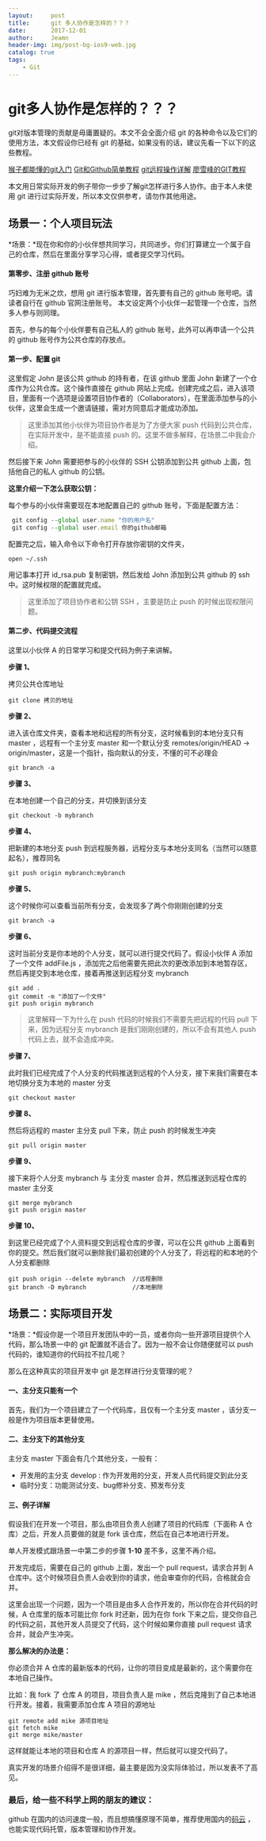 ```yaml
---
layout:     post
title:      git 多人协作是怎样的？？？
date:       2017-12-01
author:     Jeamn
header-img: img/post-bg-ios9-web.jpg
catalog: true
tags:
    - Git
---
```

# git多人协作是怎样的？？？

git对版本管理的贡献是毋庸置疑的。本文不会全面介绍 git 的各种命令以及它们的使用方法，本文假设你已经有 git 的基础，如果没有的话，建议先看一下以下的这些教程。

[猴子都能懂的git入门](https://backlog.com/git-tutorial/cn/)
[Git和Github简单教程](http://www.cnblogs.com/schaepher/p/5561193.html#what)
[git远程操作详解](http://www.ruanyifeng.com/blog/2014/06/git_remote.html)
[廖雪峰的GIT教程](https://www.liaoxuefeng.com/wiki/0013739516305929606dd18361248578c67b8067c8c017b000)
<!-- more -->
本文用日常实际开发的例子带你一步步了解git怎样进行多人协作。由于本人未使用 git 进行过实际开发，所以本文仅供参考，请勿作其他用途。

## 场景一：个人项目玩法
*场景：*现在你和你的小伙伴想共同学习，共同进步。你们打算建立一个属于自己的仓库，然后在里面分享学习心得，或者提交学习代码。

#### 第零步、注册 github 账号
巧妇难为无米之炊，想用 git 进行版本管理，首先要有自己的 github 账号吧。请读者自行在 github 官网注册账号。 本文设定两个小伙伴一起管理一个仓库，当然多人参与则同理。

首先，参与的每个小伙伴要有自己私人的 github 账号，此外可以再申请一个公共的 github 账号作为公共仓库的存放点。

#### 第一步、配置 git
这里假定 John 是该公共 github 的持有者，在该 github 里面 John 新建了一个仓库作为公共仓库。这个操作直接在 github 网站上完成。创建完成之后，进入该项目，里面有一个选项是设置项目协作者的（Collaborators），在里面添加参与的小伙伴，这里会生成一个邀请链接，需对方同意后才能成功添加。

> 这里添加其他小伙伴为项目协作者是为了方便大家 push 代码到公共仓库，在实际开发中，是不能直接 push 的。这里不做多解释，在场景二中我会介绍。

然后接下来 John 需要把参与的小伙伴的 SSH 公钥添加到公共 github 上面，包括他自己的私人 github 的公钥。

**这里介绍一下怎么获取公钥：**

每个参与的小伙伴需要现在本地配置自己的 github 账号，下面是配置方法：

```js
 git config --global user.name "你的用户名"
 git config --global user.email 你的github邮箱
```
配置完之后，输入命令以下命令打开存放你密钥的文件夹，

```
open ~/.ssh
```
用记事本打开 id_rsa.pub 复制密钥，然后发给 John 添加到公共 github 的 ssh 中。这时候权限的配置就完成。

> 这里添加了项目协作者和公钥 SSH ，主要是防止 push 的时候出现权限问题。

#### 第二步、代码提交流程
这里以小伙伴 A 的日常学习和提交代码为例子来讲解。

**步骤 1、**
    
拷贝公共仓库地址

```
git clone 拷贝的地址
```
**步骤 2、**

进入该仓库文件夹，查看本地和远程的所有分支，这时候看到的本地分支只有 master ，远程有一个主分支 master 和一个默认分支 remotes/origin/HEAD -> origin/master，这是一个指针，指向默认的分支，不懂的可不必理会

```
git branch -a
```
**步骤 3、**

在本地创建一个自己的分支，并切换到该分支

```
git checkout -b mybranch
```
**步骤 4、**

把新建的本地分支 push 到远程服务器，远程分支与本地分支同名（当然可以随意起名），推荐同名

```
git push origin mybranch:mybranch
```
**步骤 5、**

这个时候你可以查看当前所有分支，会发现多了两个你刚刚创建的分支

```
git branch -a
```

**步骤 6、**

这时当前分支是你本地的个人分支，就可以进行提交代码了。假设小伙伴 A 添加了一个文件 addFile.js ，添加完之后他需要先把此次的更改添加到本地暂存区，然后再提交到本地仓库，接着再推送到远程分支 mybranch 

```
git add .
git commit -m "添加了一个文件"
git push origin mybranch
```
> 这里解释一下为什么在 push 代码的时候我们不需要先把远程的代码 pull 下来，因为远程分支 mybranch 是我们刚刚创建的，所以不会有其他人 push 代码上去，就不会造成冲突。

**步骤 7、**

此时我们已经完成了个人分支的代码推送到远程的个人分支，接下来我们需要在本地切换分支为本地的 master 分支

```
git checkout master
```
**步骤 8、**

然后将远程的 master 主分支 pull 下来，防止 push 的时候发生冲突

```
git pull origin master
```
**步骤 9、**

接下来将个人分支 mybranch 与 主分支 master 合并，然后推送到远程仓库的 master 主分支

```
git merge mybranch
git push origin master
```
**步骤 10、**

到这里已经完成了个人资料提交到远程仓库的步骤，可以在公共 github 上面看到你的提交。然后我们就可以删除我们最初创建的个人分支了，将远程的和本地的个人分支都删除

```
git push origin --delete mybranch  //远程删除
git branch -D mybranch             //本地删除
```

## 场景二：实际项目开发

*场景：*假设你是一个项目开发团队中的一员，或者你向一些开源项目提供个人代码，那么场景一中的 git 配置就不适合了。因为一般不会让你随便就可以 push 代码的，谁知道你的代码拉不拉几呢？

那么在这种真实的项目开发中 git 是怎样进行分支管理的呢？

#### 一、主分支只能有一个
首先，我们为一个项目建立了一个代码库，且仅有一个主分支 master ，该分支一般是作为项目版本更替使用。

#### 二、主分支下的其他分支
主分支 master 下面会有几个其他分支，一般有：

- 开发用的主分支 develop : 作为开发用的分支，开发人员代码提交到此分支
- 临时分支：功能测试分支、bug修补分支、预发布分支

#### 三、例子详解
假设我们在开发一个项目，那么由项目负责人创建了项目的代码库（下面称 A 仓库）之后，开发人员要做的就是 fork 该仓库，然后在自己本地进行开发。

单人开发模式跟场景一中第二步的步骤 **1-10** 差不多，这里不再介绍。

开发完成后，需要在自己的 github 上面，发出一个 pull request，请求合并到 A 仓库中。这个时候项目负责人会收到你的请求，他会审查你的代码，合格就会合并。

这里会出现一个问题，因为一个项目是由多人合作开发的，所以你在合并代码的时候，A 仓库里的版本可能比你 fork 时还新，因为在你 fork 下来之后，提交你自己的代码之前，其他开发人员提交了代码，这个时候如果你直接 pull request 请求合并，就会产生冲突。

**那么解决的办法是：**

你必须合并 A 仓库的最新版本的代码，让你的项目变成是最新的，这个需要你在本地自己操作。

比如：我 fork 了 仓库 A 的项目，项目负责人是 mike ，然后克隆到了自己本地进行开发。接着，我需要添加仓库 A 项目的源地址

```
git remote add mike 源项目地址
git fetch mike
git merge mike/master
```
这样就能让本地的项目和仓库 A 的源项目一样，然后就可以提交代码了。

真实开发的场景介绍得不是很详细，最主要是因为没实际体验过，所以发表不了高见。

### 最后，给一些不科学上网的朋友的建议：
github 在国内的访问速度一般，而且想搞懂原理不简单，推荐使用国内的[码云](https://gitee.com/) ，也能实现代码托管，版本管理和协作开发。
 






